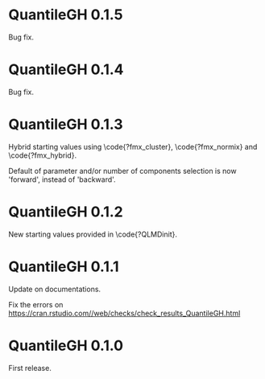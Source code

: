 # QuantileGH 0.1.5
Bug fix.
# QuantileGH 0.1.4
Bug fix.
# QuantileGH 0.1.3
Hybrid starting values using \code{?fmx_cluster}, \code{?fmx_normix} and \code{?fmx_hybrid}.

Default of parameter and/or number of components selection is now 'forward', instead of 'backward'.

# QuantileGH 0.1.2
New starting values provided in \code{?QLMDinit}.

# QuantileGH 0.1.1
Update on documentations.

Fix the errors on 
https://cran.rstudio.com//web/checks/check_results_QuantileGH.html

# QuantileGH 0.1.0
First release.
